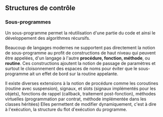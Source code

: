 ## Structures de contrôle

### Sous-programmes

Un sous-programme permet la réutilisation d'une partie du code et ainsi le développement des
algorithmes récursifs.

Beaucoup de langages modernes ne supportent pas directement la notion de sous-programme au profit de
constructions de haut niveau qui peuvent être appelées, d'un langage à l'autre **procédure,
fonction, méthode**, ou **routine**. Ces constructions ajoutent la notion de passage de paramètres
et surtout le cloisonnement des espaces de noms pour éviter que le sous-programme ait un effet de
bord sur la routine appelante.

Il existe diverses extensions à la notion de procédure comme les coroutines (routine avec
suspension), signaux, et slots (signaux implémentés pour les objets), fonctions de rappel (callback,
traitement post-fonction), méthodes virtuelles (programmation par contrat, méthode implémentée dans
les classes héritées) Elles permettent de modifier dynamiquement, c'est à dire à l'exécution, la
structure du flot d'exécution du programme.
